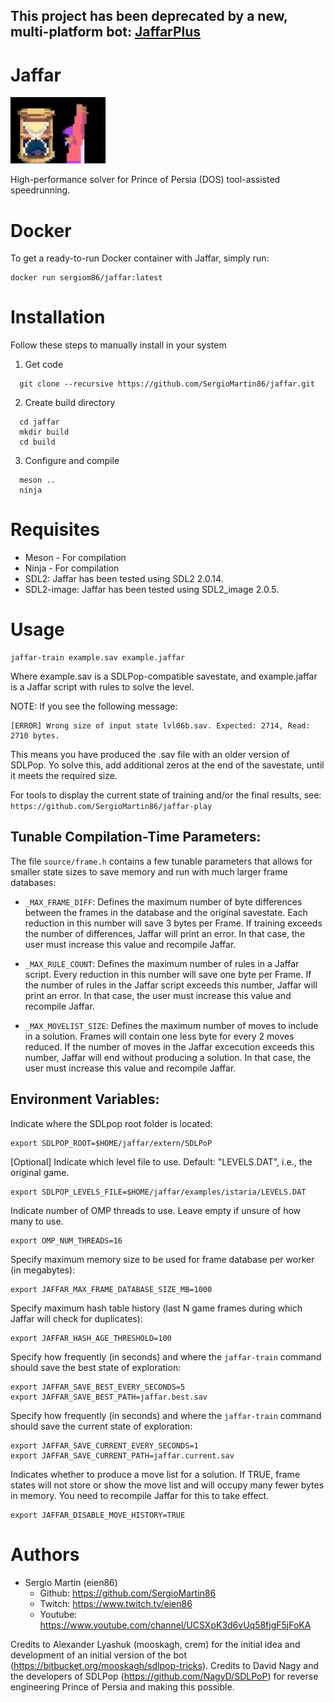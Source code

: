 This project has been deprecated by a new, multi-platform bot: [JaffarPlus](https://github.com/SergioMartin86/jaffarPlus)
---------------------------------------------------------------------------------------------------------------------------

# Jaffar 

![](jaffar.png)

High-performance solver for Prince of Persia (DOS) tool-assisted speedrunning.  

Docker
===============

To get a ready-to-run Docker container with Jaffar, simply run:

```
docker run sergiom86/jaffar:latest
```

Installation
===============

Follow these steps to manually install in your system

1) Get code

 
```
  git clone --recursive https://github.com/SergioMartin86/jaffar.git
```
  
2) Create build directory


```
  cd jaffar
  mkdir build
  cd build
```

3) Configure and compile

```
  meson ..
  ninja
```
  
Requisites
============

- Meson - For compilation
- Ninja - For compilation
- SDL2: Jaffar has been tested using SDL2 2.0.14. 
- SDL2-image: Jaffar has been tested using SDL2_image 2.0.5.

Usage
=========


```
jaffar-train example.sav example.jaffar
```

Where example.sav is a SDLPop-compatible savestate, and example.jaffar is a Jaffar script with rules to solve the level.

NOTE: If you see the following message:

```
[ERROR] Wrong size of input state lvl06b.sav. Expected: 2714, Read: 2710 bytes.
```

This means you have produced the .sav file with an older version of SDLPop. Yo solve this, add additional zeros at the end of the savestate, until it meets the required size.

For tools to display the current state of training and/or the final results, see: `https://github.com/SergioMartin86/jaffar-play`


Tunable Compilation-Time Parameters:
--------------------------------------

The file `source/frame.h` contains a few tunable parameters that allows for smaller state sizes to save memory and run with much larger frame databases:

- `_MAX_FRAME_DIFF`: Defines the maximum number of byte differences between the frames in the database and the original savestate. Each reduction in this number will save 3 bytes per Frame. If training exceeds the number of differences, Jaffar will print an error. In that case, the user must increase this value and recompile Jaffar.

- `_MAX_RULE_COUNT`: Defines the maximum number of rules in a Jaffar script. Every reduction in this number will save one byte per Frame. If the number of rules in the Jaffar script exceeds this number, Jaffar will print an error. In that case, the user must increase this value and recompile Jaffar.

- `_MAX_MOVELIST_SIZE`: Defines the maximum number of moves to include in a solution. Frames will contain one less byte for every 2 moves reduced. If the number of moves in the Jaffar excecution exceeds this number, Jaffar will end without producing a solution. In that case, the user must increase this value and recompile Jaffar.

Environment Variables:
------------------------

Indicate where the SDLpop root folder is located:

```
export SDLPOP_ROOT=$HOME/jaffar/extern/SDLPoP
```

[Optional] Indicate which level file to use. Default: "LEVELS.DAT", i.e., the original game.

```
export SDLPOP_LEVELS_FILE=$HOME/jaffar/examples/istaria/LEVELS.DAT
```

Indicate number of OMP threads to use. Leave empty if unsure of how many to use.

```
export OMP_NUM_THREADS=16
```

Specify maximum memory size to be used for frame database per worker (in megabytes): 

```
export JAFFAR_MAX_FRAME_DATABASE_SIZE_MB=1000
```

Specify maximum hash table history (last N game frames during which Jaffar will check for duplicates):

```
export JAFFAR_HASH_AGE_THRESHOLD=100
```

Specify how frequently (in seconds) and where the `jaffar-train` command should save the best state of exploration:

```
export JAFFAR_SAVE_BEST_EVERY_SECONDS=5
export JAFFAR_SAVE_BEST_PATH=jaffar.best.sav
```

Specify how frequently (in seconds) and where the `jaffar-train` command should save the current state of exploration:

```
export JAFFAR_SAVE_CURRENT_EVERY_SECONDS=1
export JAFFAR_SAVE_CURRENT_PATH=jaffar.current.sav
```

Indicates whether to produce a move list for a solution. If TRUE, frame states will not store or show the move list and will occupy many fewer bytes in memory. You need to recompile Jaffar for this to take effect.

```
export JAFFAR_DISABLE_MOVE_HISTORY=TRUE
```

Authors
=============

- Sergio Martin (eien86)
  + Github: https://github.com/SergioMartin86
  + Twitch: https://www.twitch.tv/eien86
  + Youtube: https://www.youtube.com/channel/UCSXpK3d6vUq58fjgF5jFoKA
   
Credits to Alexander Lyashuk (mooskagh, crem) for the initial idea and development of an initial version of the bot (https://bitbucket.org/mooskagh/sdlpop-tricks).
Credits to David Nagy and the developers of SDLPop (https://github.com/NagyD/SDLPoP) for reverse engineering Prince of Persia and making this possible.
